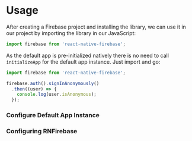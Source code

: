 # Usage

After creating a Firebase project and installing the library, we can use it in our project by importing the library in our JavaScript:

```javascript
import firebase from 'react-native-firebase';
```

As the default app is pre-initialized natively there is no need to call `initializeApp` for the default app instance. Just import and go:

```javascript
import firebase from 'react-native-firebase';

firebase.auth().signInAnonymously()
  .then((user) => {
    console.log(user.isAnonymous);
  });
```

### Configure Default App Instance

<!-- TODO document elsewhere and place a 'See X link' here-->

### Configuring RNFirebase

<!-- TODO document elsewhere and place a 'See X link' here-->


